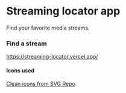 # Streaming locator app
Find your favorite media streams.

### Find a stream
https://streaming-locator.vercel.app/


#### Icons used
<a href="https://www.svgrepo.com/" title="svg repo icons">Clean icons from SVG Repo</a>